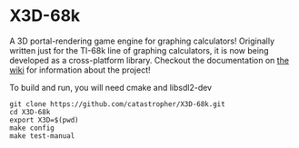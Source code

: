 # X3D-68k
A 3D portal-rendering game engine for graphing calculators! Originally written just for the TI-68k line of graphing calculators, it is now being developed as a cross-platform library. Checkout the documentation on [the wiki](https://github.com/catastropher/X3D-68k/wiki) for information about the project!

To build and run, you will need cmake and libsdl2-dev

```
git clone https://github.com/catastropher/X3D-68k.git
cd X3D-68k
export X3D=$(pwd)
make config
make test-manual
```
